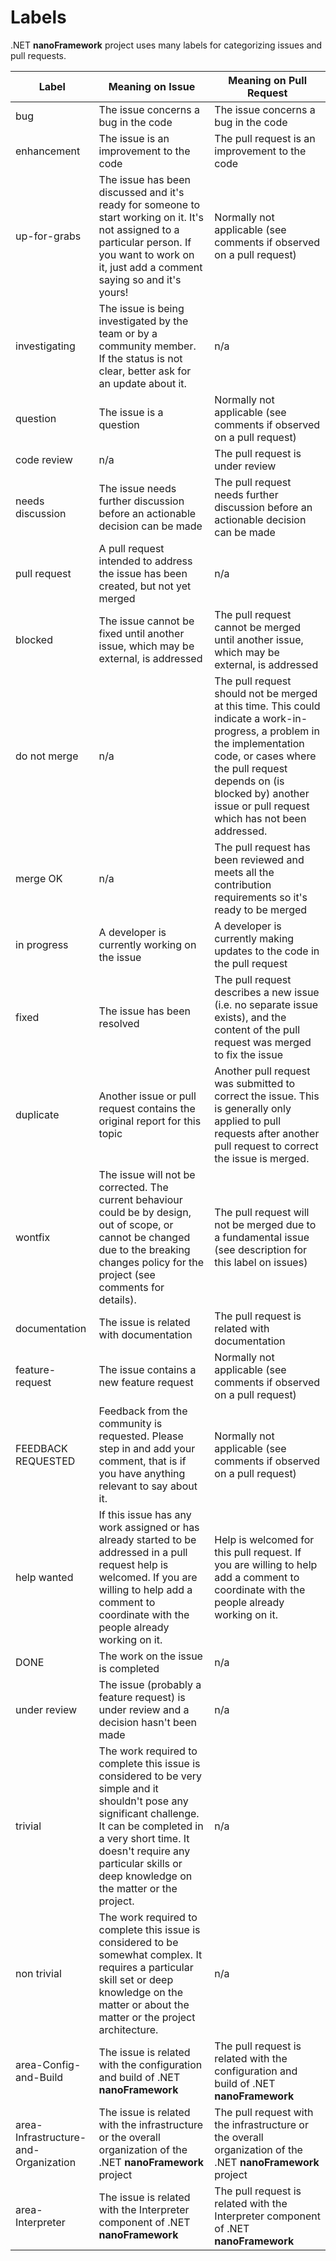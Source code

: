 # Labels

.NET **nanoFramework** project uses many labels for categorizing issues and pull requests.

| Label | Meaning on Issue | Meaning on Pull Request |
| --- | --- | --- |
| bug | The issue concerns a bug in the code | The issue concerns a bug in the code |
| enhancement | The issue is an improvement to the code | The pull request is an improvement to the code |
| up-for-grabs | The issue has been discussed and it's ready for someone to start working on it. It's not assigned to a particular person. If you want to work on it, just add a comment saying so and it's yours! | Normally not applicable (see comments if observed on a pull request) |
| investigating | The issue is being investigated by the team or by a community member. If the status is not clear, better ask for an update about it. | n/a |
| question | The issue is a question | Normally not applicable (see comments if observed on a pull request) |
| code review | n/a | The pull request is under review |
| needs discussion | The issue needs further discussion before an actionable decision can be made | The pull request needs further discussion before an actionable decision can be made |
| pull request | A pull request intended to address the issue has been created, but not yet merged | n/a |
| blocked | The issue cannot be fixed until another issue, which may be external, is addressed | The pull request cannot be merged until another issue, which may be external, is addressed |
| do not merge | n/a | The pull request should not be merged at this time. This could indicate a work-in-progress, a problem in the implementation code, or cases where the pull request depends on (is blocked by) another issue or pull request which has not been addressed. |
| merge OK | n/a | The pull request has been reviewed and meets all the contribution requirements so it's ready to be merged |
| in progress | A developer is currently working on the issue | A developer is currently making updates to the code in the pull request |
| fixed | The issue has been resolved | The pull request describes a new issue (i.e. no separate issue exists), and the content of the pull request was merged to fix the issue |
| duplicate | Another issue or pull request contains the original report for this topic | Another pull request was submitted to correct the issue. This is generally only applied to pull requests after another pull request to correct the issue is merged. |
| wontfix | The issue will not be corrected. The current behaviour could be by design, out of scope, or cannot be changed due to the breaking changes policy for the project (see comments for details). | The pull request will not be merged due to a fundamental issue (see description for this label on issues) |
| documentation | The issue is related with documentation | The pull request is related with documentation |
| feature-request | The issue contains a new feature request | Normally not applicable (see comments if observed on a pull request) |
| FEEDBACK REQUESTED | Feedback from the community is requested. Please step in and add your comment, that is if you have anything relevant to say about it. | Normally not applicable (see comments if observed on a pull request) |
| help wanted | If this issue has any work assigned or has already started to be addressed in a pull request help is welcomed. If you are willing to help add a comment to coordinate with the people already working on it. | Help is welcomed for this pull request. If you are willing to help add a comment to coordinate with the people already working on it. |
| DONE | The work on the issue is completed | n/a |
| under review | The issue (probably a feature request) is under review and a decision hasn't been made | n/a |
| trivial | The work required to complete this issue is considered to be very simple and it shouldn't pose any significant challenge. It can be completed in a very short time. It doesn't require any particular skills or deep knowledge on the matter or the project.  | n/a |
| non trivial | The work required to complete this issue is considered to be somewhat complex. It requires a particular skill set or deep knowledge on the matter or about the matter or the project architecture.  | n/a |
| area-Config-and-Build | The issue is related with the configuration and build of .NET **nanoFramework** | The pull request is related with the configuration and build of .NET **nanoFramework** |
| area-Infrastructure-and-Organization | The issue is related with the infrastructure or the overall organization of the .NET **nanoFramework** project | The pull request with the infrastructure or the overall organization of the .NET **nanoFramework** project |
| area-Interpreter | The issue is related with the Interpreter component of .NET **nanoFramework** | The pull request is related with the Interpreter component of .NET **nanoFramework** |
